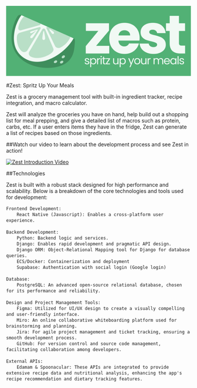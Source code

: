 ![Zest Logo](image.png)


#Zest: Spritz Up Your Meals


Zest is a grocery management tool with built-in ingredient tracker, recipe integration, and macro calculator.

Zest will analyze the groceries you have on hand, help build out a shopping list for meal prepping, and give a detailed list of macros such as protein, carbs, etc. If a user enters items they have in the fridge, Zest can generate a list of recipes based on those ingredients.

##Watch our video to learn about the development process and see Zest in action!

[![Zest Introduction Video](http://img.youtube.com/vi/j5szZXsyxWs/0.jpg)](http://www.youtube.com/watch?v=j5szZXsyxWs "Zest Introduction Video")

##Technologies

Zest is built with a robust stack designed for high performance and scalability. Below is a breakdown of the core technologies and tools used for development:

    Frontend Development:
        React Native (Javascript): Enables a cross-platform user experience.

    Backend Development:
        Python: Backend logic and services.
        Django: Enables rapid development and pragmatic API design.
        Django ORM: Object-Relational Mapping tool for Django for database queries.
        ECS/Docker: Containerization and deployment
        Supabase: Authentication with social login (Google login)

    Database:
        PostgreSQL: An advanced open-source relational database, chosen for its performance and reliability.

    Design and Project Management Tools:
        Figma: Utilized for UI/UX design to create a visually compelling and user-friendly interface.
        Miro: An online collaborative whiteboarding platform used for brainstorming and planning.
        Jira: For agile project management and ticket tracking, ensuring a smooth development process.
        GitHub: For version control and source code management, facilitating collaboration among developers.

    External APIs:
        Edamam & Spoonacular: These APIs are integrated to provide extensive recipe data and nutritional analysis, enhancing the app's recipe recommendation and dietary tracking features.

